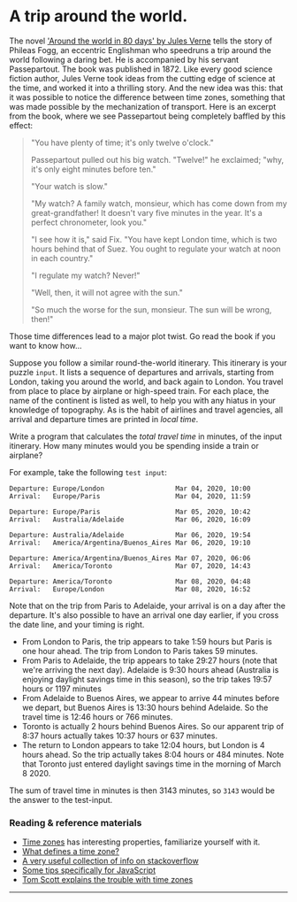 # A trip around the world.

The novel ['Around the world in 80 days' by Jules Verne](https://www.gutenberg.org/cache/epub/103/pg103.txt) tells the story of Phileas Fogg, an eccentric Englishman who speedruns a trip around the world following a daring bet. He is accompanied by his servant Passepartout. The book was published in 1872. Like every good science fiction author, Jules Verne took ideas from the cutting edge of science at the time, and worked it into a thrilling story. And the new idea was this: that it was possible to notice the difference between time zones, something that was made possible by the mechanization of transport. Here is an excerpt from the book, where we see Passepartout being completely baffled by this effect:

> "You have plenty of time; it's only twelve o'clock."
>
> Passepartout pulled out his big watch.  "Twelve!" he exclaimed; "why,
> it's only eight minutes before ten."
>
> "Your watch is slow."
>
> "My watch?  A family watch, monsieur, which has come down from my
> great-grandfather!  It doesn't vary five minutes in the year.  It's a
> perfect chronometer, look you."
>
> "I see how it is," said Fix.  "You have kept London time, which is two
> hours behind that of Suez.  You ought to regulate your watch at noon in
> each country."
>
> "I regulate my watch?  Never!"
>
> "Well, then, it will not agree with the sun."
>
> "So much the worse for the sun, monsieur.  The sun will be wrong, then!"

Those time differences lead to a major plot twist. Go read the book if you want to know how...

Suppose you follow a similar round-the-world itinerary. This itinerary is your puzzle `input`. It lists a sequence of departures and arrivals, starting from London, taking you around the world, and back again to London. You travel from place to place by airplane or high-speed train. For each place, the name of the continent is listed as well, to help you with any hiatus in your knowledge of topography. As is the habit of airlines and travel agencies, all arrival and departure times are printed in *local time*.

Write a program that calculates the *total travel time* in minutes, of the input itinerary. How many minutes would you be spending inside a train or airplane?

For example, take the following `test input`:

```
Departure: Europe/London                  Mar 04, 2020, 10:00
Arrival:   Europe/Paris                   Mar 04, 2020, 11:59

Departure: Europe/Paris                   Mar 05, 2020, 10:42
Arrival:   Australia/Adelaide             Mar 06, 2020, 16:09

Departure: Australia/Adelaide             Mar 06, 2020, 19:54
Arrival:   America/Argentina/Buenos_Aires Mar 06, 2020, 19:10

Departure: America/Argentina/Buenos_Aires Mar 07, 2020, 06:06
Arrival:   America/Toronto                Mar 07, 2020, 14:43

Departure: America/Toronto                Mar 08, 2020, 04:48
Arrival:   Europe/London                  Mar 08, 2020, 16:52
```

Note that on the trip from Paris to Adelaide, your arrival is on a day after the departure. It's also possible to have an arrival one day earlier, if you cross the date line, and your timing is right.

* From London to Paris, the trip appears to take 1:59 hours but Paris is one hour ahead. The trip from London to Paris takes 59 minutes.
* From Paris to Adelaide, the trip appears to take 29:27 hours (note that we're arriving the next day). Adelaide is 9:30 hours ahead (Australia is enjoying daylight savings time in this season), so the trip takes 19:57 hours or 1197 minutes
* From Adelaide to Buenos Aires, we appear to arrive 44 minutes before we depart, but Buenos Aires is 13:30 hours behind Adelaide. So the travel time is 12:46 hours or 766 minutes.
* Toronto is actually 2 hours behind Buenos Aires. So our apparent trip of 8:37 hours actually takes 10:37 hours or 637 minutes.
* The return to London appears to take 12:04 hours, but London is 4 hours ahead. So the trip actually takes 8:04 hours or 484 minutes. Note that Toronto just entered daylight savings time in the morning of March 8 2020.

The sum of travel time in minutes is then 3143 minutes, so `3143` would be the answer to the test-input.

### Reading & reference materials

* [Time zones](https://www.timeanddate.com/time/zones/) has interesting properties, familiarize yourself with it.
* [What defines a time zone?](https://w3c.github.io/timezone/#tz-definition) 
* [A very useful collection of info on stackoverflow](https://stackoverflow.com/tags/timezone/info)
* [Some tips specifically for JavaScript](https://toastui.medium.com/handling-time-zone-in-javascript-547e67aa842d)
* [Tom Scott explains the trouble with time zones](https://youtu.be/-5wpm-gesOY)

------